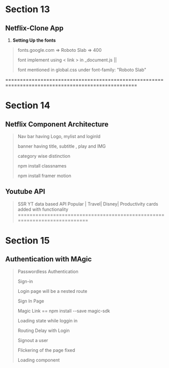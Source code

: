 # Section 13
## Netflix-Clone App

1. **Setting Up the fonts**
> fonts.google.com => Roboto Slab => 400
>
> font implement using < link > in _document.js || 
>
> font mentioned in global.css under font-family: "Roboto Slab"

===================================================================================================

# Section 14 

## Netflix Component Architecture 
> Nav bar having Logo, mylist and loginId
>
> banner having title, subtitle , play and IMG
>
> category wise distinction
>
> npm install classnames
>
> npm install framer motion

## Youtube API
> SSR 
> YT data based API
> Popular | Travel| Disney| Productivity cards added with functionality
==========================================================================

# Section 15
## Authentication with MAgic 
> Passwordless Authentication
>
> Sign-in 
>
> Login page will be a nested route 
>
> Sign In Page 
>
> Magic Link == npm install --save magic-sdk
>
> Loading state while loggin in
>
> Routing Delay with Login
>
>Signout a user
>
> Flickering of the page fixed
>
> Loading component

